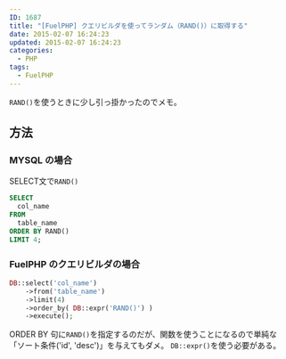 ```yaml
---
ID: 1687
title: "[FuelPHP] クエリビルダを使ってランダム（RAND()）に取得する"
date: 2015-02-07 16:24:23
updated: 2015-02-07 16:24:23
categories:
  - PHP
tags:
  - FuelPHP
---
```


<code>RAND()</code>を使うときに少し引っ掛かったのでメモ。

<!--more-->
<h2>方法</h2>
<h3>MYSQL の場合</h3>
SELECT文で<code>RAND()</code>

```sql
SELECT
  col_name
FROM
  table_name
ORDER BY RAND()
LIMIT 4;
```

<h3>FuelPHP のクエリビルダの場合</h3>

```php
DB::select('col_name')
    ->from('table_name')
    ->limit(4)
    ->order_by( DB::expr('RAND()') )
    ->execute();
```

ORDER BY 句に<code>RAND()</code>を指定するのだが、関数を使うことになるので単純な「ソート条件('id', 'desc')」を与えてもダメ。
<code>DB::expr()</code>を使う必要がある。
